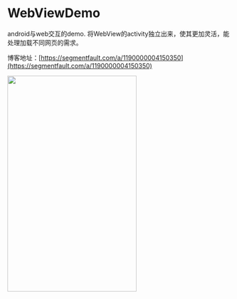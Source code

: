 # WebViewDemo
android与web交互的demo. 将WebView的activity独立出来，使其更加灵活，能处理加载不同网页的需求。

博客地址：[https://segmentfault.com/a/1190000004150350](https://segmentfault.com/a/1190000004150350)

<td><img src="http://7xlssg.com1.z0.glb.clouddn.com/2016_3_9_webview_demo.gif" width="290" height="485" /></td>
